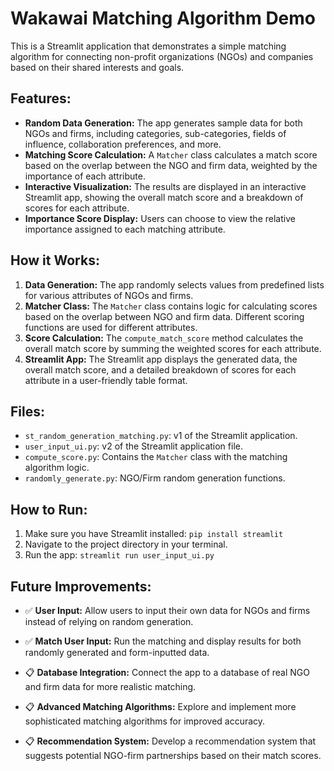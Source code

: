 # Wakawai Matching Algorithm Demo

This is a Streamlit application that demonstrates a simple matching algorithm for connecting non-profit organizations (NGOs) and companies based on their shared interests and goals.

## Features:

- **Random Data Generation:** The app generates sample data for both NGOs and firms, including categories, sub-categories, fields of influence, collaboration preferences, and more.
- **Matching Score Calculation:** A `Matcher` class calculates a match score based on the overlap between the NGO and firm data, weighted by the importance of each attribute.
- **Interactive Visualization:** The results are displayed in an interactive Streamlit app, showing the overall match score and a breakdown of scores for each attribute.
- **Importance Score Display:** Users can choose to view the relative importance assigned to each matching attribute.

## How it Works:

1. **Data Generation:** The app randomly selects values from predefined lists for various attributes of NGOs and firms.
2. **Matcher Class:** The `Matcher` class contains logic for calculating scores based on the overlap between NGO and firm data. Different scoring functions are used for different attributes.
3. **Score Calculation:** The `compute_match_score` method calculates the overall match score by summing the weighted scores for each attribute.
4. **Streamlit App:** The Streamlit app displays the generated data, the overall match score, and a detailed breakdown of scores for each attribute in a user-friendly table format.

## Files:

- `st_random_generation_matching.py`: v1 of the Streamlit application.
- `user_input_ui.py`: v2 of the Streamlit application file.
- `compute_score.py`: Contains the `Matcher` class with the matching algorithm logic.
- `randomly_generate.py`: NGO/Firm random generation functions.

## How to Run:

1. Make sure you have Streamlit installed: `pip install streamlit`
2. Navigate to the project directory in your terminal.
3. Run the app: `streamlit run user_input_ui.py`

## Future Improvements:

- ✅ **User Input:** Allow users to input their own data for NGOs and firms instead of relying on random generation.
- ✅ **Match User Input:** Run the matching and display results for both randomly generated and form-inputted data.

- 📋 **Database Integration:** Connect the app to a database of real NGO and firm data for more realistic matching.
- 📋 **Advanced Matching Algorithms:** Explore and implement more sophisticated matching algorithms for improved accuracy.
- 📋 **Recommendation System:** Develop a recommendation system that suggests potential NGO-firm partnerships based on their match scores.

